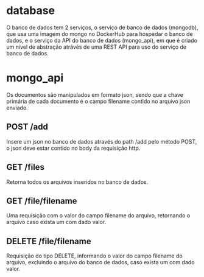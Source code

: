 # database
O banco de dados tem 2 serviços, o serviço de banco de dados (mongodb), que usa uma imagem do mongo no DockerHub para hospedar o banco de dados, e o serviço da API do banco de dados (mongo_api), em que é criado um nível de abstração atrávés de uma REST API para uso do serviço de banco de dados.


# mongo_api
Os documentos são manipulados em formato json, sendo que a chave primária de cada documento é o campo filename contido no arquivo json enviado.
## POST /add
Insere um json no banco de dados através do path /add pelo método POST, o json deve estar contido no body da requisição http.
## GET /files
Retorna todos os arquivos inseridos no banco de dados.
## GET /file/filename
Uma requisição com o valor do campo filename do arquivo, retornando o arquivo caso exista um com dado valor.
## DELETE /file/filename
Requisição do tipo DELETE, informando o valor do campo filename do arquivo, excluindo o arquivo do banco de dados, caso exista um com dado valor.
